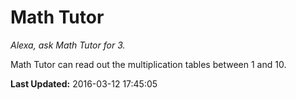 # Math Tutor
*Alexa, ask Math Tutor for 3.*

Math Tutor can read out the multiplication tables between 1 and 10.

**Last Updated:** 2016-03-12 17:45:05